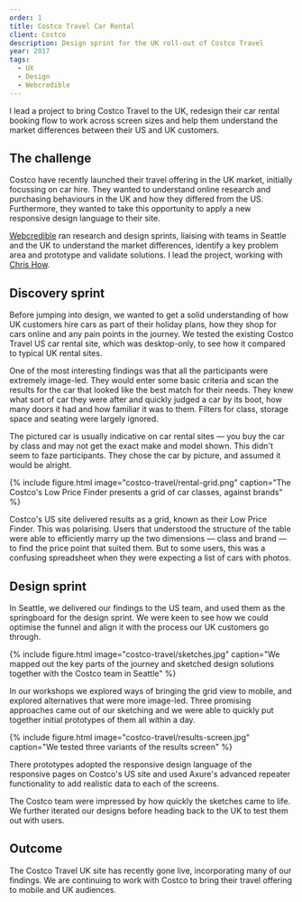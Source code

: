 ```yaml
---
order: 1
title: Costco Travel Car Rental
client: Costco
description: Design sprint for the UK roll-out of Costco Travel
year: 2017
tags:
  - UX
  - Design
  - Webcredible
---
```


I lead a project to bring Costco Travel to the UK, redesign their car rental booking flow to work across screen sizes and help them understand the market differences between their US and UK customers.

## The challenge

Costco have recently launched their travel offering in the UK market, initially focussing on car hire. They wanted to understand online research and purchasing behaviours in the UK and how they differed from the US. Furthermore, they wanted to take this opportunity to apply a new responsive design language to their site.

[Webcredible][webc] ran research and design sprints, liaising with teams in Seattle and the UK to understand the market differences, identify a key problem area and prototype and validate solutions. I lead the project, working with [Chris How][chris].

## Discovery sprint

Before jumping into design, we wanted to get a solid understanding of how UK customers hire cars as part of their holiday plans, how they shop for cars online and any pain points in the journey. We tested the existing Costco Travel US car rental site, which was desktop-only, to see how it compared to typical UK rental sites.

One of the most interesting findings was that all the participants were extremely image-led. They would enter some basic criteria and scan the results for the car that looked like the best match for their needs. They knew what sort of car they were after and quickly judged a car by its boot, how many doors it had and how familiar it was to them. Filters for class, storage space and seating were largely ignored.

The pictured car is usually indicative on car rental sites — you buy the car by class and may not get the exact make and model shown. This didn't seem to faze participants. They chose the car by picture, and assumed it would be alright.

{% include figure.html
  image="costco-travel/rental-grid.png"
  caption="The Costco's Low Price Finder presents a grid of car classes, against brands"
%}

Costco's US site delivered results as a grid, known as their Low Price Finder. This was polarising. Users that understood the structure of the table were able to efficiently marry up the two dimensions — class and brand — to find the price point that suited them. But to some users, this was a confusing spreadsheet when they were expecting a list of cars with photos.

## Design sprint

In Seattle, we delivered our findings to the US team, and used them as the springboard for the design sprint. We were keen to see how we could optimise the funnel and align it with the process our UK customers go through.

{% include figure.html
  image="costco-travel/sketches.jpg"
  caption="We mapped out the key parts of the journey and sketched design solutions together with the Costco team in Seattle"
%}

In our workshops we explored ways of bringing the grid view to mobile, and explored alternatives that were more image-led. Three promising approaches came out of our sketching and we were able to quickly put together initial prototypes of them all within a day.

{% include figure.html
  image="costco-travel/results-screen.jpg"
  caption="We tested three variants of the results screen"
%}

There prototypes adopted the responsive design language of the responsive pages on Costco's US site and used Axure's advanced repeater functionality to add realistic data to each of the screens.

The Costco team were impressed by how quickly the sketches came to life. We further iterated our designs before heading back to the UK to test them out with users.

## Outcome

The Costco Travel UK site has recently gone live, incorporating many of our findings. We are continuing to work with Costco to bring their travel offering to mobile and UK audiences.

[webc]: http://www.webcredible.com
[chris]: https://www.linkedin.com/in/chrishow/
